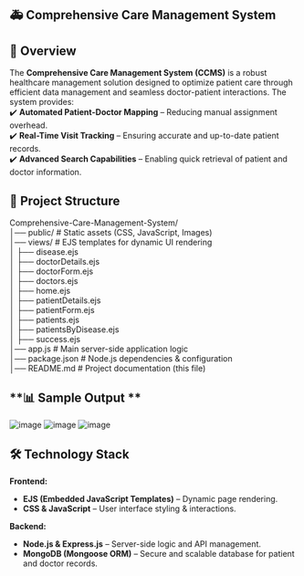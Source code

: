## **🚑 Comprehensive Care Management System**
## 📌 Overview 
The **Comprehensive Care Management System (CCMS)** is a robust healthcare management solution designed to optimize patient care through efficient data management and seamless doctor-patient interactions. The system provides:  
✔️ **Automated Patient-Doctor Mapping** – Reducing manual assignment overhead.  
✔️ **Real-Time Visit Tracking** – Ensuring accurate and up-to-date patient records.  
✔️ **Advanced Search Capabilities** – Enabling quick retrieval of patient and doctor information.  

## **📂 Project Structure**
Comprehensive-Care-Management-System/  
│── public/                   # Static assets (CSS, JavaScript, Images)  
│── views/                    # EJS templates for dynamic UI rendering  
│   ├── disease.ejs  
│   ├── doctorDetails.ejs  
│   ├── doctorForm.ejs  
│   ├── doctors.ejs  
│   ├── home.ejs  
│   ├── patientDetails.ejs  
│   ├── patientForm.ejs  
│   ├── patients.ejs  
│   ├── patientsByDisease.ejs  
│   ├── success.ejs  
│── app.js                     # Main server-side application logic  
│── package.json               # Node.js dependencies & configuration  
│── README.md                  # Project documentation (this file)  
## **📊 Sample Output **
![image](https://github.com/user-attachments/assets/71485c96-087a-441b-8ee3-7058a0b7882c)
![image](https://github.com/user-attachments/assets/fd3d52ed-a9d6-47ba-a7e5-ffd1ae780c47)
![image](https://github.com/user-attachments/assets/4ed4f6e0-5d5d-4653-b153-a44ee888301f)

## **🛠 Technology Stack**
**Frontend:**  
- **EJS (Embedded JavaScript Templates)** – Dynamic page rendering.  
- **CSS & JavaScript** – User interface styling & interactions.  

**Backend:**  
- **Node.js & Express.js** – Server-side logic and API management.  
- **MongoDB (Mongoose ORM)** – Secure and scalable database for patient and doctor records.  








